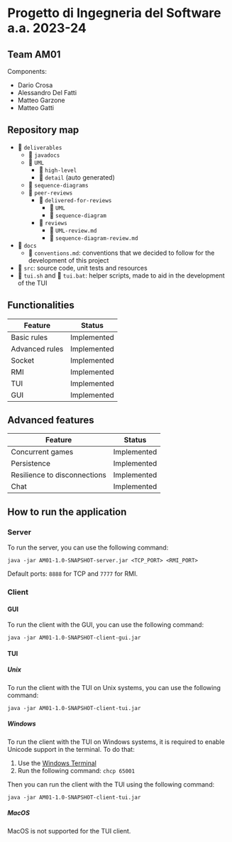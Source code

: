 # Progetto di Ingegneria del Software a.a. 2023-24

## Team AM01

Components:

- Dario Crosa
- Alessandro Del Fatti
- Matteo Garzone
- Matteo Gatti

## Repository map

- :file_folder: `deliverables`
    - :file_folder: `javadocs`
    - :file_folder: `UML`
        - :file_folder: `high-level`
        - :file_folder: `detail` (auto generated)
    - :file_folder: `sequence-diagrams`
    - :file_folder: `peer-reviews`
        - :file_folder: `delivered-for-reviews`
            - :file_folder: `UML`
            - :file_folder: `sequence-diagram`
        - :file_folder: `reviews`
            - :page_facing_up: `UML-review.md`
            - :page_facing_up: `sequence-diagram-review.md`
- :file_folder: `docs`
    - :page_facing_up: `conventions.md`: conventions that we decided to follow for the development of this project
- :file_folder: `src`: source code, unit tests and resources
- :page_facing_up: `tui.sh` and :page_facing_up: `tui.bat`: helper scripts, made to aid in the development of the TUI

## Functionalities

| Feature        |   Status    |
|----------------|:-----------:|
| Basic rules    | Implemented |
| Advanced rules | Implemented |
| Socket         | Implemented |
| RMI            | Implemented |
| TUI            | Implemented |
| GUI            | Implemented |

## Advanced features

| Feature                      |   Status    |
|------------------------------|:-----------:|
| Concurrent games             | Implemented |
| Persistence                  | Implemented |
| Resilience to disconnections | Implemented |
| Chat                         | Implemented |

## How to run the application

### Server

To run the server, you can use the following command:

```shell
java -jar AM01-1.0-SNAPSHOT-server.jar <TCP_PORT> <RMI_PORT> 
```

Default ports: `8888` for TCP and `7777` for RMI.

### Client

#### GUI

To run the client with the GUI, you can use the following command:

```shell
java -jar AM01-1.0-SNAPSHOT-client-gui.jar
```

#### TUI

##### Unix

To run the client with the TUI on Unix systems, you can use the following command:

```shell
java -jar AM01-1.0-SNAPSHOT-client-tui.jar
```

##### Windows

To run the client with the TUI on Windows systems, it is required to enable Unicode support in the terminal.
To do that:

1. Use the [Windows Terminal](https://apps.microsoft.com/detail/9n0dx20hk701)
2. Run the following command: `chcp 65001`

Then you can run the client with the TUI using the following command:

```shell
java -jar AM01-1.0-SNAPSHOT-client-tui.jar
```

##### MacOS

MacOS is not supported for the TUI client.